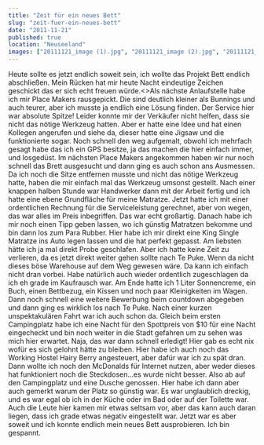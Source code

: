 ```yaml
---
title: "Zeit für ein neues Bett"
slug: "zeit-fuer-ein-neues-bett"
date: "2011-11-21"
published: true
location: "Neuseeland"
images: ["20111121_image (1).jpg", "20111121_image (2).jpg", "20111121_image (3).jpg"]
---
```

Heute sollte es jetzt endlich soweit sein, ich wollte das Projekt Bett endlich abschließen. Mein Rücken hat mir heute Nacht eindeutige Zeichen geschickt das er sich echt freuen würde.</div><>Als nächste Anlaufstelle habe ich mir Place Makers rausgepickt. Die sind deutlich kleiner als Bunnings und auch teurer, aber ich musste ja endlich eine Lösung finden. Der Service hier war absolute Spitze! Leider konnte mir der Verkäufer nicht helfen, dass sie nicht das nötige Werkzeug hatten. Aber er hatte eine Idee und hat einen Kollegen angerufen und siehe da, dieser hatte eine Jigsaw und die funktionierte sogar. Noch schnell den weg aufgemalt, obwohl ich mehrfach gesagt habe das ich ein GPS besitze, ja das machen die hier einfach immer, und losgedüst. Im nächsten Place Makers angekommen haben wir nur noch schnell das Brett ausgesucht und dann ging es auch schon ans Ausmessen. Da ich noch die Sitze entfernen musste und nicht das nötige Werkzeug hatte, haben die mir einfach mal das Werkzeug umsonst gestellt.
Nach einer knappen halben Stunde war Handwerker dann mit der Arbeit fertig und ich hatte eine ebene Grundfläche für meine Matratze. Jetzt hatte ich mit einer ordentlichen Rechnung für die Serviceleistung gerechnet, aber von wegen, das war alles im Preis inbegriffen. Das war echt großartig. Danach habe ich mir noch einen Tipp geben lassen, wo ich günstig Matratzen bekomme und bin dann los zum Para Rubber. Hier habe ich mir direkt eine King Single Matratze ins Auto legen lassen und die hat perfekt gepasst. Am liebsten hätte ich ja mal direkt Probe geschlafen. Aber ich hatte keine Zeit zu verlieren, da es jetzt direkt weiter gehen sollte nach Te Puke. Wenn da nicht dieses böse Warehouse auf dem Weg gewesen wäre. Da kann ich einfach nicht dran vorbei. Habe natürlich auch wieder ordentlich zugeschlagen da ich eh grade im Kaufrausch war. Am Ende hatte ich 1 Liter Sonnencreme, ein Buch, einen Bettbezug, ein Kissen und noch paar Kleinigkeiten im Wagen. Dann noch schnell eine weitere Bewerbung beim countdown abgegeben und dann ging es wirklich los nach Te Puke.
Nach einer kurzen unspektakulären Fahrt war ich auch schon da. Gleich beim ersten Campingplatz habe ich eine Nacht für den Spottpreis von $10 für eine Nacht eingecheckt und bin noch weiter in die Stadt gefahren um zu sehen was mich hier erwartet. Naja, das war dann schnell erledigt! Hier gab es echt nix wofür es sich gelohnt hätte zu bleiben. Hier habe ich auch noch das Working Hostel Hairy Berry angesteuert, aber dafür war ich zu spät dran. Dann wollte ich noch den McDonalds für Internet nutzen, aber weder dieses hat funktioniert noch die Steckdosen...es wurde nicht besser. Also ab auf den Campingplatz und eine Dusche genossen. Hier habe ich dann aber auch gemerkt warum der Platz so günstig war. Es war unglaublich dreckig, und es war egal ob ich in der Küche oder im Bad oder auf der Toilette war. Auch die Leute hier kamen mir etwas seltsam vor, aber das kann auch daran liegen, dass ich grade etwas negativ eingestellt war. Jetzt war es aber soweit und ich konnte endlich mein neues Bett ausprobieren. Ich bin gespannt.